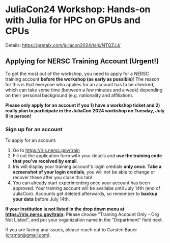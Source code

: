 # JuliaCon24 Workshop: Hands-on with Julia for HPC on GPUs and CPUs

Details: https://pretalx.com/juliacon2024/talk/NTQZJJ/

## Applying for NERSC Training Account (Urgent!)

To get the most out of the workshop, you need to apply for a NERSC training account **before the workshop (as early as possible)**! The reason for this is that everyone who applies for an account has to be checked, which can take some time (between a few minutes and a week) depending on their personal background (e.g. nationality and affiliation).

**Please only apply for an account if you 1) have a workshop ticket and 2) really plan to participate in the JuliaCon 2024 workshop on Tuesday, July 9 in person!**

### Sign up for an account

To apply for an account:
1. Go to https://iris.nersc.gov/train
2. Fill out the application form with your details and **use the training code that you've received by email**.
3. Iris will display your training account's login credials **only once**. **Take a screenshot of your login credials**, you will not be able to change or recover these after you close this tab!
4. You can already start experimenting once your account has been approved. Your training account will be availabe until July 14th (end of JuliaCon). Accounts get deleted afterwards, so remember to **backup your data** before July 14th.

**If your institution is not listed in the drop down menu at  https://iris.nersc.gov/train:** Please choose "Training Account Only - Org Not Listed", and put your organization name in the "Department" field next.

If you are facing any issues, please reach out to Carsten Bauer (crstnbr@gmail.com).
